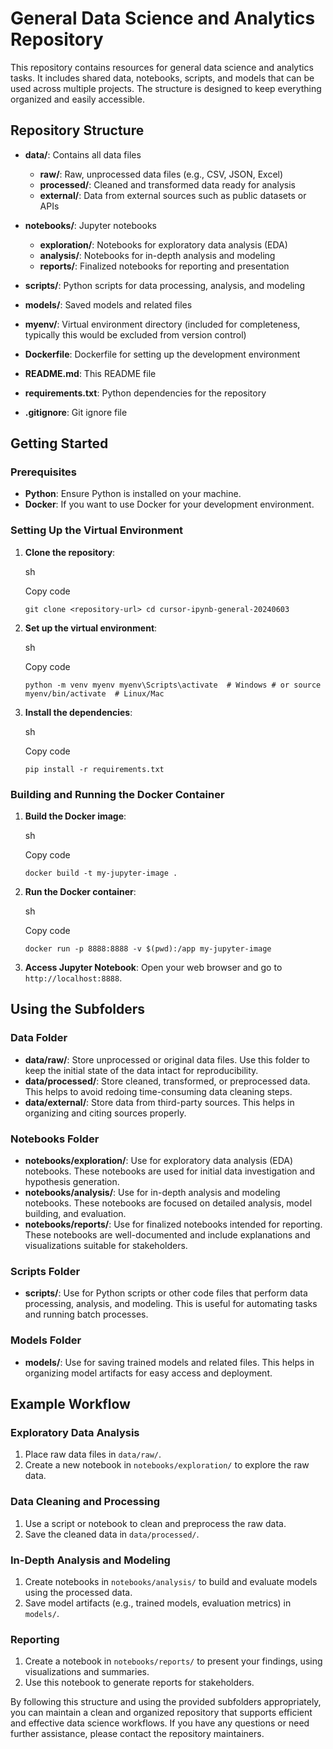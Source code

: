 # General Data Science and Analytics Repository

This repository contains resources for general data science and analytics tasks. It includes shared data, notebooks, scripts, and models that can be used across multiple projects. The structure is designed to keep everything organized and easily accessible.

## Repository Structure

- **data/**: Contains all data files
    
    - **raw/**: Raw, unprocessed data files (e.g., CSV, JSON, Excel)
    - **processed/**: Cleaned and transformed data ready for analysis
    - **external/**: Data from external sources such as public datasets or APIs
- **notebooks/**: Jupyter notebooks
    
    - **exploration/**: Notebooks for exploratory data analysis (EDA)
    - **analysis/**: Notebooks for in-depth analysis and modeling
    - **reports/**: Finalized notebooks for reporting and presentation
- **scripts/**: Python scripts for data processing, analysis, and modeling
    
- **models/**: Saved models and related files
    
- **myenv/**: Virtual environment directory (included for completeness, typically this would be excluded from version control)
    
- **Dockerfile**: Dockerfile for setting up the development environment
    
- **README.md**: This README file
    
- **requirements.txt**: Python dependencies for the repository
    
- **.gitignore**: Git ignore file
    

## Getting Started

### Prerequisites

- **Python**: Ensure Python is installed on your machine.
- **Docker**: If you want to use Docker for your development environment.

### Setting Up the Virtual Environment

1. **Clone the repository**:
    
    sh
    
    Copy code
    
    `git clone <repository-url> cd cursor-ipynb-general-20240603`
    
2. **Set up the virtual environment**:
    
    sh
    
    Copy code
    
    `python -m venv myenv myenv\Scripts\activate  # Windows # or source myenv/bin/activate  # Linux/Mac`
    
3. **Install the dependencies**:
    
    sh
    
    Copy code
    
    `pip install -r requirements.txt`
    

### Building and Running the Docker Container

1. **Build the Docker image**:
    
    sh
    
    Copy code
    
    `docker build -t my-jupyter-image .`
    
2. **Run the Docker container**:
    
    sh
    
    Copy code
    
    `docker run -p 8888:8888 -v $(pwd):/app my-jupyter-image`
    
3. **Access Jupyter Notebook**: Open your web browser and go to `http://localhost:8888`.
    

## Using the Subfolders

### Data Folder

- **data/raw/**: Store unprocessed or original data files. Use this folder to keep the initial state of the data intact for reproducibility.
- **data/processed/**: Store cleaned, transformed, or preprocessed data. This helps to avoid redoing time-consuming data cleaning steps.
- **data/external/**: Store data from third-party sources. This helps in organizing and citing sources properly.

### Notebooks Folder

- **notebooks/exploration/**: Use for exploratory data analysis (EDA) notebooks. These notebooks are used for initial data investigation and hypothesis generation.
- **notebooks/analysis/**: Use for in-depth analysis and modeling notebooks. These notebooks are focused on detailed analysis, model building, and evaluation.
- **notebooks/reports/**: Use for finalized notebooks intended for reporting. These notebooks are well-documented and include explanations and visualizations suitable for stakeholders.

### Scripts Folder

- **scripts/**: Use for Python scripts or other code files that perform data processing, analysis, and modeling. This is useful for automating tasks and running batch processes.

### Models Folder

- **models/**: Use for saving trained models and related files. This helps in organizing model artifacts for easy access and deployment.

## Example Workflow

### Exploratory Data Analysis

1. Place raw data files in `data/raw/`.
2. Create a new notebook in `notebooks/exploration/` to explore the raw data.

### Data Cleaning and Processing

1. Use a script or notebook to clean and preprocess the raw data.
2. Save the cleaned data in `data/processed/`.

### In-Depth Analysis and Modeling

1. Create notebooks in `notebooks/analysis/` to build and evaluate models using the processed data.
2. Save model artifacts (e.g., trained models, evaluation metrics) in `models/`.

### Reporting

1. Create a notebook in `notebooks/reports/` to present your findings, using visualizations and summaries.
2. Use this notebook to generate reports for stakeholders.

By following this structure and using the provided subfolders appropriately, you can maintain a clean and organized repository that supports efficient and effective data science workflows. If you have any questions or need further assistance, please contact the repository maintainers.